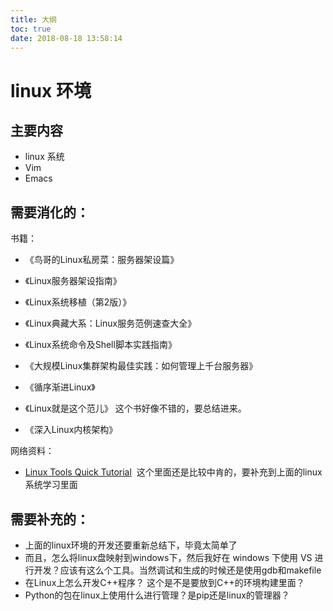 ```yaml
---
title: 大纲
toc: true
date: 2018-08-18 13:58:14
---
```


# linux 环境


## 主要内容

- linux 系统
- Vim
- Emacs





## 需要消化的：


书籍：

- 《鸟哥的Linux私房菜：服务器架设篇》
- 《Linux服务器架设指南》
- 《Linux系统移植（第2版）》
- 《Linux典藏大系：Linux服务范例速查大全》
- 《Linux系统命令及Shell脚本实践指南》

- 《大规模Linux集群架构最佳实践：如何管理上千台服务器》

- 《循序渐进Linux》
- 《Linux就是这个范儿》  这个书好像不错的，要总结进来。
- 《深入Linux内核架构》


网络资料：

- [Linux Tools Quick Tutorial](http://linuxtools-rst.readthedocs.io/zh_CN/latest/index.html#)  这个里面还是比较中肯的，要补充到上面的linux系统学习里面



## 需要补充的：

- 上面的linux环境的开发还要重新总结下，毕竟太简单了
- 而且，怎么将linux盘映射到windows下，然后我好在 windows 下使用 VS 进行开发？应该有这么个工具。当然调试和生成的时候还是使用gdb和makefile
- 在Linux上怎么开发C++程序？ 这个是不是要放到C++的环境构建里面？
- Python的包在linux上使用什么进行管理？是pip还是linux的管理器？
